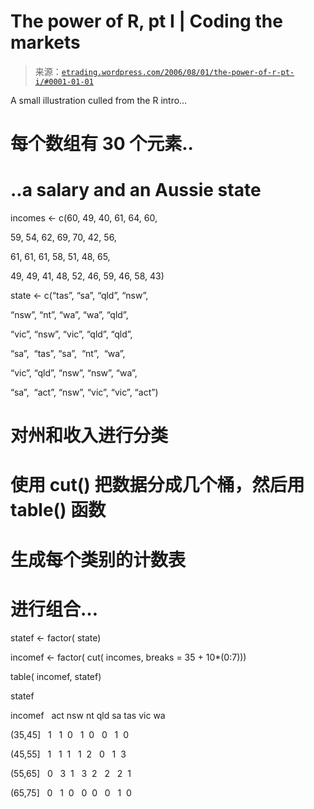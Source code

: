 <!--yml

category: 未分类

日期：2024-05-12 19:51:32

-->

# The power of R, pt I | Coding the markets

> 来源：[`etrading.wordpress.com/2006/08/01/the-power-of-r-pt-i/#0001-01-01`](https://etrading.wordpress.com/2006/08/01/the-power-of-r-pt-i/#0001-01-01)

A small illustration culled from the R intro…

# 每个数组有 30 个元素..

# ..a salary and an Aussie state

incomes <- c(60, 49, 40, 61, 64, 60,

59, 54, 62, 69, 70, 42, 56,

61, 61, 61, 58, 51, 48, 65,

49, 49, 41, 48, 52, 46, 59, 46, 58, 43)

state <- c(“tas”, “sa”, “qld”, “nsw”,

“nsw”, “nt”, “wa”, “wa”, “qld”,

“vic”, “nsw”, “vic”, “qld”, “qld”,

“sa”,  “tas”, “sa”,  “nt”,  “wa”,

“vic”, “qld”, “nsw”, “nsw”, “wa”,

“sa”,  “act”, “nsw”, “vic”, “vic”, “act”)

# 对州和收入进行分类

# 使用 cut() 把数据分成几个桶，然后用 table() 函数

# 生成每个类别的计数表

# 进行组合…

statef <- factor( state)

incomef <- factor( cut( incomes, breaks = 35 + 10*(0:7)))

table( incomef, statef)

statef

incomef   act nsw nt qld sa tas vic wa

(35,45]   1   1  0   1  0   0   1  0

(45,55]   1   1  1   1  2   0   1  3

(55,65]   0   3  1   3  2   2   2  1

(65,75]   0   1  0   0  0   0   1  0
